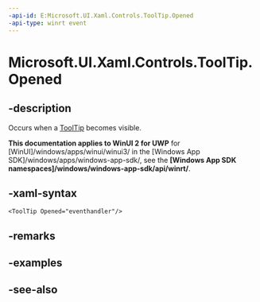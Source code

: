```yaml
---
-api-id: E:Microsoft.UI.Xaml.Controls.ToolTip.Opened
-api-type: winrt event
---
```


<!-- Event syntax
public event Windows.UI.Xaml.RoutedEventHandler Opened
-->

# Microsoft.UI.Xaml.Controls.ToolTip.Opened

## -description
Occurs when a [ToolTip](tooltip.md) becomes visible.

**This documentation applies to WinUI 2 for UWP** for [WinUI]/windows/apps/winui/winui3/ in the [Windows App SDK]/windows/apps/windows-app-sdk/, see the **[Windows App SDK namespaces]/windows/windows-app-sdk/api/winrt/**.

## -xaml-syntax
```xaml
<ToolTip Opened="eventhandler"/>
```


## -remarks

## -examples

## -see-also
